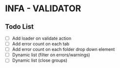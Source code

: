 # INFA - VALIDATOR

## Todo List

-   [ ] Add loader on validate action
-   [ ] Add error count on each tab
-   [ ] Add error count on each folder drop down element
-   [ ] Dynamic list (filter on errors/warnings)
-   [ ] Dynamic list (close groups)
